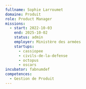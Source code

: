 ```yaml
---
fullname: Sophie Larroumet
domaine: Produit
role: Product Manager
missions:
  - start: 2022-10-03
    end: 2025-10-02
    status: admin
    employer: Ministère des armées
    startups:
      - cassiopee
      - civils-de-la-defense
      - octopus
      - oscars
incubator: fabnumdef
competences:
  - Gestion de Produit
---
```

